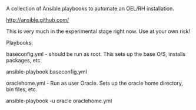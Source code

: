 

A collection of Ansible playbooks to automate an OEL/RH installation.


http://ansible.github.com/

This is very much in the experimental stage right now. Use at your own risk!


Playbooks:

baseconfig.yml - should be run as root. This sets up the base O/S, installs packages, etc.

ansible-playbook  baseconfig.yml 



oraclehome.yml - Run as user Oracle. Sets up the oracle home directory, bin files, etc.

ansible-playbook -u oracle oraclehome.yml




